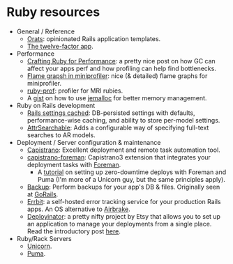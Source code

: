 # Ruby resources

* General / Reference
  * [Orats](https://github.com/nickjj/orats): opinionated Rails application templates.
  * [The twelve-factor app](http://12factor.net).
* Performance
  * [Crafting Ruby for Performance](http://www.sitepoint.com/crafting-ruby-performance): a pretty nice post
    on how GC can affect your apps perf and how profiling can help find bottlenecks.
  * [Flame grapsh in miniprofiler](http://samsaffron.com/archive/2013/03/19/flame-graphs-in-ruby-miniprofiler):
    nice (& detailed) flame graphs for miniprofiler.
  * [ruby-prof](https://github.com/ruby-prof/ruby-prof): profiler for MRI rubies.
  * A [gist](https://gist.github.com/dakull/5f3d22eff5fffb43e511) on how to use [jemalloc](https://github.com/jemalloc/jemalloc)
    for better memory management.
* Ruby on Rails development
  * [Rails settings cached](https://github.com/huacnlee/rails-settings-cached): DB-persisted settings with defaults,
    performance-wise caching, and ability to store per-model settings.
  * [AttrSearchable](https://github.com/mrkamel/attr_searchable): Adds a configurable way of specifying full-text
    searches to AR models.
* Deployment / Server configuration & maintenance
  * [Capistrano](http://capistranorb.com): Excellent deployment and remote task automation tool.
  * [capistrano-foreman](https://github.com/surzycki/capistrano-foreman): Capistrano3 extension that integrates your
    deployment tasks with [Foreman](http://ddollar.github.io/foreman).
    * A [tutorial](https://www.digitalocean.com/community/tutorials/how-to-set-up-zero-downtime-rails-deploys-using-puma-and-foreman)
      on setting up zero-downtime deploys with Foreman and Puma (I'm more of a Unicorn guy, but the same principles apply).
  * [Backup](http://meskyanichi.github.io/backup/v4): Perform backups for your app's DB & files.
    Originally seen at [GoRails](https://gorails.com/guides/hourly-production-server-database-and-file-backups).
  * [Errbit](http://errbit.github.io/errbit/): a self-hosted error tracking service for your production Rails apps.
    An OS alternative to [Airbrake](https://airbrake.io).
  * [Deployinator](https://github.com/etsy/deployinator): a pretty nifty project by Etsy that allows you to set up
    an application to manage your deployments from a single place. Read the introductory post [here](http://codeascraft.com/2010/05/20/quantum-of-deployment).
* Ruby/Rack Servers
  * [Unicorn](http://unicorn.bogomips.org).
  * [Puma](http://puma.io).
